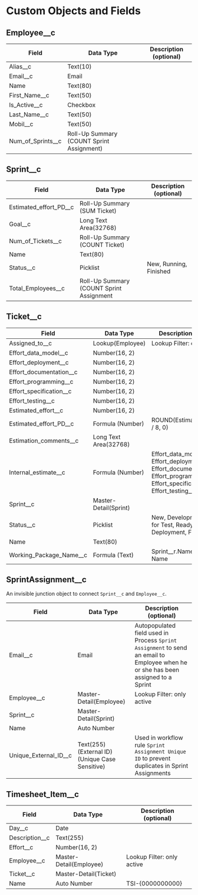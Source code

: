 # Custom Objects and Fields

## Employee__c

Field | Data Type | Description (optional)
------|----------|------------------------
Alias__c | Text(10) |
Email__c | Email |
Name | Text(80) |
First_Name__c | Text(50) |
Is_Active__c | Checkbox |
Last_Name__c | Text(50) |
Mobil__c | Text(50) |
Num_of_Sprints__c | Roll-Up Summary (COUNT Sprint Assignment) |

## Sprint__c

Field | Data Type | Description (optional)
------|----------|------------------------
Estimated_effort_PD__c | Roll-Up Summary (SUM Ticket) |
Goal__c | Long Text Area(32768) |
Num_of_Tickets__c | Roll-Up Summary (COUNT Ticket) |
Name | Text(80) | 
Status__c | Picklist | New, Running, Finished
Total_Employees__c | Roll-Up Summary (COUNT Sprint Assignment | 


## Ticket__c

Field | Data Type | Description (optional)
------|----------|------------------------
Assigned_to__c | Lookup(Employee) | Lookup Filter: only active
Effort_data_model__c	| Number(16, 2)	|
Effort_deployment__c | Number(16, 2)	|
Effort_documentation__c	| Number(16, 2)	|	
Effort_programming__c |	Number(16, 2)|
Effort_specification__c | Number(16, 2)	|	
Effort_testing__c | Number(16, 2)	|
Estimated_effort__c	| Number(16, 2)	|	
Estimated_effort_PD__c | Formula (Number) | ROUND(Estimated_effort__c / 8, 0)
Estimation_comments__c | Long Text Area(32768)|
Internal_estimate__c | Formula (Number)| Effort_data_model__c + Effort_deployment__c + Effort_documentation__c + Effort_programming__c + Effort_specification__c + Effort_testing__c
Sprint__c | Master-Detail(Sprint)	|	
Status__c | Picklist	| New, Development, Ready for Test, Ready for Deployment, Finished
Name | Text(80)	|
Working_Package_Name__c | Formula (Text)| Sprint__r.Name & " :: " & Name

## SprintAssignment__c

An invisible junction object to connect `Sprint__c` and `Employee__c`.

Field | Data Type | Description (optional)
------|----------|------------------------
Email__c | Email | Autopopulated field used in Process `Sprint Assignment` to send an email to Employee when he or she has been assigned to a Sprint
Employee__c | Master-Detail(Employee)	| Lookup Filter: only active
Sprint__c | Master-Detail(Sprint) |
Name | Auto Number |
Unique_External_ID__c | Text(255) (External ID) (Unique Case Sensitive) | Used in workflow rule `Sprint Assignment Unique ID` to prevent duplicates in Sprint Assignments

## Timesheet_Item__c

Field | Data Type | Description (optional)
------|----------|------------------------
Day__c | Date |
Description__c | Text(255) |
Effort__c | Number(16, 2)
Employee__c | Master-Detail(Employee) | Lookup Filter: only active
Ticket__c | Master-Detail(Ticket)	
Name | Auto Number | TSI-{0000000000}

